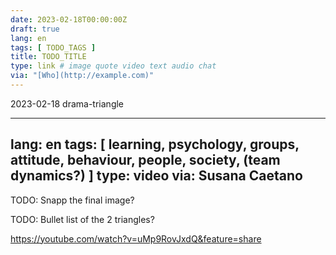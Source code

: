 ```yaml
---
date: 2023-02-18T00:00:00Z
draft: true
lang: en
tags: [ TODO_TAGS ]
title: TODO_TITLE
type: link # image quote video text audio chat
via: "[Who](http://example.com)"
---
```

2023-02-18 drama-triangle


---
lang: en
tags: [ learning, psychology, groups, attitude, behaviour, people, society, (team dynamics?) ]
type: video
via: Susana Caetano
---


TODO: Snapp the final image?


TODO: Bullet list of the 2 triangles?


<https://youtube.com/watch?v=uMp9RovJxdQ&feature=share>

